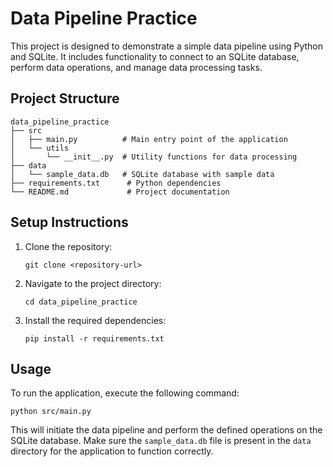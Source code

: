 # Data Pipeline Practice

This project is designed to demonstrate a simple data pipeline using Python and SQLite. It includes functionality to connect to an SQLite database, perform data operations, and manage data processing tasks.

## Project Structure

```
data_pipeline_practice
├── src
│   ├── main.py          # Main entry point of the application
│   └── utils
│       └── __init__.py  # Utility functions for data processing
├── data
│   └── sample_data.db   # SQLite database with sample data
├── requirements.txt      # Python dependencies
└── README.md             # Project documentation
```

## Setup Instructions

1. Clone the repository:
   ```
   git clone <repository-url>
   ```

2. Navigate to the project directory:
   ```
   cd data_pipeline_practice
   ```

3. Install the required dependencies:
   ```
   pip install -r requirements.txt
   ```

## Usage

To run the application, execute the following command:
```
python src/main.py
```

This will initiate the data pipeline and perform the defined operations on the SQLite database. Make sure the `sample_data.db` file is present in the `data` directory for the application to function correctly.